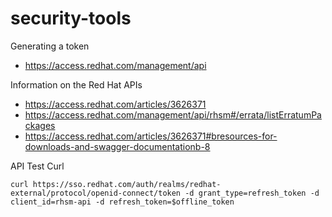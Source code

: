 # security-tools

Generating a token
- https://access.redhat.com/management/api

Information on the Red Hat APIs
- https://access.redhat.com/articles/3626371
- https://access.redhat.com/management/api/rhsm#/errata/listErratumPackages
- https://access.redhat.com/articles/3626371#bresources-for-downloads-and-swagger-documentationb-8

API Test Curl

`curl https://sso.redhat.com/auth/realms/redhat-external/protocol/openid-connect/token -d grant_type=refresh_token -d client_id=rhsm-api -d refresh_token=$offline_token`

